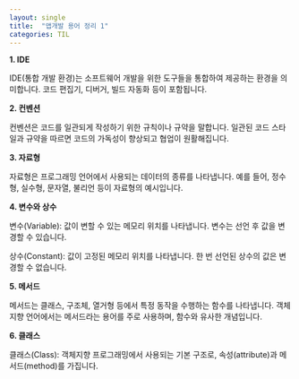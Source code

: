 ```yaml
---
layout: single
title:  "앱개발 용어 정리 1"
categories: TIL
---
```

**1. IDE**

IDE(통합 개발 환경)는 소프트웨어 개발을 위한 도구들을 통합하여 제공하는 환경을 의미합니다. 코드 편집기, 디버거, 빌드 자동화 등이 포함됩니다.

**2. 컨벤션**

컨벤션은 코드를 일관되게 작성하기 위한 규칙이나 규약을 말합니다. 일관된 코드 스타일과 규약을 따르면 코드의 가독성이 향상되고 협업이 원활해집니다.

**3. 자료형**

자료형은 프로그래밍 언어에서 사용되는 데이터의 종류를 나타냅니다. 예를 들어, 정수형, 실수형, 문자열, 불리언 등이 자료형의 예시입니다.

**4. 변수와 상수**

변수(Variable): 값이 변할 수 있는 메모리 위치를 나타냅니다. 변수는 선언 후 값을 변경할 수 있습니다.

상수(Constant): 값이 고정된 메모리 위치를 나타냅니다. 한 번 선언된 상수의 값은 변경할 수 없습니다.

**5. 메서드**

메서드는 클래스, 구조체, 열거형 등에서 특정 동작을 수행하는 함수를 나타냅니다. 객체지향 언어에서는 메서드라는 용어를 주로 사용하며, 함수와 유사한 개념입니다.

**6. 클래스**

클래스(Class): 객체지향 프로그래밍에서 사용되는 기본 구조로, 속성(attribute)과 메서드(method)를 가집니다.
